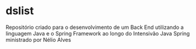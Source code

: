 # dslist
Repositório criado para o desenvolvimento de um Back End utilizando a linguagem Java e o Spring Framework ao longo do Intensivão Java Spring ministrado por Nélio Alves
